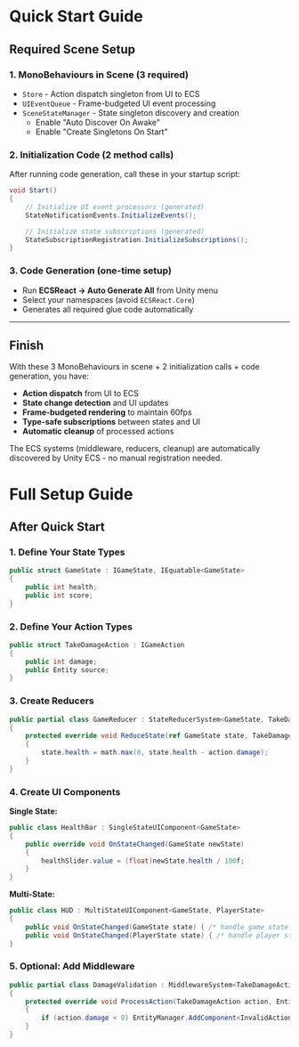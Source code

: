 
# Quick Start Guide

## Required Scene Setup

### 1. **MonoBehaviours in Scene (3 required)**

* `Store` - Action dispatch singleton from UI to ECS
* `UIEventQueue` - Frame-budgeted UI event processing
* `SceneStateManager` - State singleton discovery and creation
  * Enable "Auto Discover On Awake"
  * Enable "Create Singletons On Start"

### 2. **Initialization Code (2 method calls)**

After running code generation, call these in your startup script:

```csharp
void Start()
{
    // Initialize UI event processors (generated)
    StateNotificationEvents.InitializeEvents();

    // Initialize state subscriptions (generated)
    StateSubscriptionRegistration.InitializeSubscriptions();
}
```

### 3. **Code Generation (one-time setup)**

* Run **ECSReact → Auto Generate All** from Unity menu
* Select your namespaces (avoid `ECSReact.Core`)
* Generates all required glue code automatically

---

## **Finish**

With these 3 MonoBehaviours in scene + 2 initialization calls + code generation, you have:

* **Action dispatch** from UI to ECS  
* **State change detection** and UI updates  
* **Frame-budgeted rendering** to maintain 60fps  
* **Type-safe subscriptions** between states and UI  
* **Automatic cleanup** of processed actions

The ECS systems (middleware, reducers, cleanup) are automatically discovered by Unity ECS - no manual registration needed.


# Full Setup Guide

## After Quick Start

### 1. Define Your State Types

```csharp
public struct GameState : IGameState, IEquatable<GameState>
{
    public int health;
    public int score;
}
```

### 2. Define Your Action Types

```csharp
public struct TakeDamageAction : IGameAction
{
    public int damage;
    public Entity source;
}
```

### 3. Create Reducers

```csharp
public partial class GameReducer : StateReducerSystem<GameState, TakeDamageAction>
{
    protected override void ReduceState(ref GameState state, TakeDamageAction action)
    {
        state.health = math.max(0, state.health - action.damage);
    }
}
```

### 4. Create UI Components

**Single State:**

```csharp
public class HealthBar : SingleStateUIComponent<GameState>
{
    public override void OnStateChanged(GameState newState)
    {
        healthSlider.value = (float)newState.health / 100f;
    }
}
```

**Multi-State:**

```csharp
public class HUD : MultiStateUIComponent<GameState, PlayerState>
{      
    public void OnStateChanged(GameState state) { /* handle game state */ }
    public void OnStateChanged(PlayerState state) { /* handle player state */ }
}
```

### 5. Optional: Add Middleware

```csharp
public partial class DamageValidation : MiddlewareSystem<TakeDamageAction>
{
    protected override void ProcessAction(TakeDamageAction action, Entity entity)
    {
        if (action.damage < 0) EntityManager.AddComponent<InvalidActionTag>(entity);
    }
}
```
